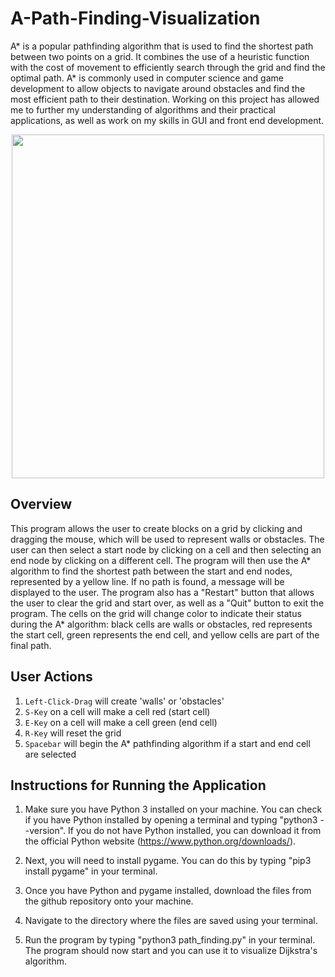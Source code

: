 # A-Path-Finding-Visualization
A* is a popular pathfinding algorithm that is used to find the shortest path between two points on a grid. It combines the use of a heuristic function with the cost of movement to efficiently search through the grid and find the optimal path. A* is commonly used in computer science and game development to allow objects to navigate around obstacles and find the most efficient path to their destination. Working on this project has allowed me to further my understanding of algorithms and their practical applications, as well as work on my skills in GUI and front end development.

<p align="center">
  <img width="500" height="550" src="pathfindingGIF.gif">
</p>

## Overview
This program allows the user to create blocks on a grid by clicking and dragging the mouse, which will be used to represent walls or obstacles. The user can then select a start node by clicking on a cell and then selecting an end node by clicking on a different cell. The program will then use the A* algorithm to find the shortest path between the start and end nodes, represented by a yellow line. If no path is found, a message will be displayed to the user. The program also has a "Restart" button that allows the user to clear the grid and start over, as well as a "Quit" button to exit the program. The cells on the grid will change color to indicate their status during the A* algorithm: black cells are walls or obstacles, red represents the start cell, green represents the end cell, and yellow cells are part of the final path.

## User Actions
1. `Left-Click-Drag` will create 'walls' or 'obstacles'
2. `S-Key` on a cell will make a cell red (start cell)
3. `E-Key` on a cell will make a cell green (end cell)
4. `R-Key` will reset the grid
5. `Spacebar` will begin the A* pathfinding algorithm if a start and end cell are selected


## Instructions for Running the Application
1. Make sure you have Python 3 installed on your machine. You can check if you have Python installed by opening a terminal and typing "python3 --version". If you do not have Python installed, you can download it from the official Python website (https://www.python.org/downloads/).

2. Next, you will need to install pygame. You can do this by typing "pip3 install pygame" in your terminal.

3. Once you have Python and pygame installed, download the files from the github repository onto your machine.

4. Navigate to the directory where the files are saved using your terminal.

5. Run the program by typing "python3 path_finding.py" in your terminal. The program should now start and you can use it to visualize Dijkstra's algorithm.

